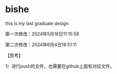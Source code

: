 # bishe
this is my last graduate design

第一次修改：2024年5月16日11:15:58

第二次修改：2024年6月4日18:51:11

【思考】

1）进行push的文件，也需要在github上面有对应文件。
